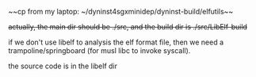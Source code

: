 ~~cp from my laptop: ~/dyninst4sgxminidep/dyninst-build/elfutils~~

~~actually, the main dir should be ./src, and the build dir is ./src/LibElf-build~~

if we don't use libelf to analysis the elf format file, then we need a trampoline/springboard (for musl libc to invoke syscall).

the source code is in the libelf dir

